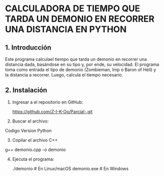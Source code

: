 # CALCULADORA DE TIEMPO QUE TARDA UN DEMONIO EN RECORRER UNA DISTANCIA EN PYTHON

## 1. Introducción
Este programa calculael tiempo que tarda un demonio en recorrer una distancia dada, basándose en su tipo y, por ende, su velocidad. El programa toma como entrada el tipo de demonio (Zombieman, Imp o Baron of Hell) y la distancia a recorrer. Luego, calcula el tiempo necesario.

## 2. Instalación
1. Ingresar a el repositorio en GitHub:

   https://github.com/Z-I-K-Oo/Parcial-.git
   
   
2.  Buscar el archivo:
  
   Codigo Version Python

3. Copilar el archivo C++
   
  g++ demonio.cpp -o demonio

4. Ejecuta el programa:

   ./demonio   # En Linux/macOS
demonio.exe # En Windows


